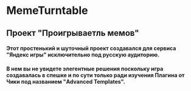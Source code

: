 # MemeTurntable
## Проект "Проигрываетль мемов"

#### Этот простенький и шуточный проект создавался для сервиса "Яндекс игры" исключительно под русскую аудиторию.
#### В нем вы не увидете элегентные решения поскольку игра создавалась в спешке и по сути только ради изучения Плагина от Чики под названием "Advanced Templates".
